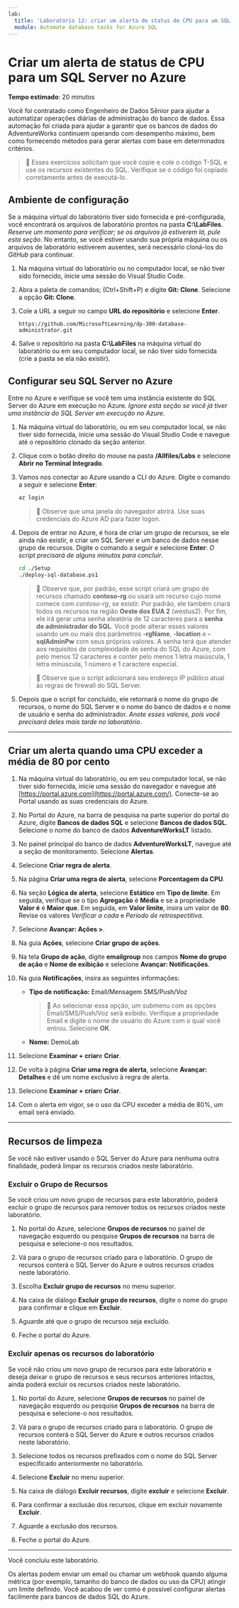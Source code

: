 ```yaml
---
lab:
  title: 'Laboratório 12: criar um alerta de status de CPU para um SQL Server'
  module: Automate database tasks for Azure SQL
---
```


# Criar um alerta de status de CPU para um SQL Server no Azure

**Tempo estimado**: 20 minutos

Você foi contratado como Engenheiro de Dados Sênior para ajudar a automatizar operações diárias de administração do banco de dados. Essa automação foi criada para ajudar a garantir que os bancos de dados do AdventureWorks continuem operando com desempenho máximo, bem como fornecendo métodos para gerar alertas com base em determinados critérios.

> &#128221; Esses exercícios solicitam que você copie e cole o código T-SQL e use os recursos existentes do SQL. Verifique se o código foi copiado corretamente antes de executá-lo.

## Ambiente de configuração

Se a máquina virtual do laboratório tiver sido fornecida e pré-configurada, você encontrará os arquivos de laboratório prontos na pasta **C:\LabFiles**. *Reserve um momento para verificar; se os arquivos já estiverem lá, pule esta seção*. No entanto, se você estiver usando sua própria máquina ou os arquivos de laboratório estiverem ausentes, será necessário cloná-los do *GitHub* para continuar.

1. Na máquina virtual do laboratório ou no computador local, se não tiver sido fornecido, inicie uma sessão do Visual Studio Code.

1. Abra a paleta de comandos; (Ctrl+Shift+P) e digite **Git: Clone**. Selecione a opção **Git: Clone**.

1. Cole a URL a seguir no campo **URL do repositório** e selecione **Enter**.

    ```url
    https://github.com/MicrosoftLearning/dp-300-database-administrator.git
    ```

1. Salve o repositório na pasta **C:\LabFiles** na máquina virtual do laboratório ou em seu computador local, se não tiver sido fornecida (crie a pasta se ela não existir).

## Configurar seu SQL Server no Azure

Entre no Azure e verifique se você tem uma instância existente do SQL Server do Azure em execução no Azure. *Ignore esta seção se você já tiver uma instância do SQL Server em execução no Azure*.

1. Na máquina virtual do laboratório, ou em seu computador local, se não tiver sido fornecida, inicie uma sessão do Visual Studio Code e navegue até o repositório clonado da seção anterior.

1. Clique com o botão direito do mouse na pasta **/Allfiles/Labs** e selecione **Abrir no Terminal Integrado**.

1. Vamos nos conectar ao Azure usando a CLI do Azure. Digite o comando a seguir e selecione **Enter**:

    ```bash
    az login
    ```

    > &#128221; Observe que uma janela do navegador abrirá. Use suas credenciais do Azure AD para fazer logon.

1. Depois de entrar no Azure, é hora de criar um grupo de recursos, se ele ainda não existir, e criar um SQL Server e um banco de dados nesse grupo de recursos. Digite o comando a seguir e selecione **Enter**: *O script precisará de alguns minutos para concluir*.

    ```bash
    cd ./Setup
    ./deploy-sql-database.ps1
    ```

    > &#128221; Observe que, por padrão, esse script criará um grupo de recursos chamado **contoso-rg** ou usará um recurso cujo nome comece com *contoso-rg*, se existir. Por padrão, ele também criará todos os recursos na região **Oeste dos EUA 2** (westus2). Por fim, ele irá gerar uma senha aleatória de 12 caracteres para a **senha de administrador do SQL**. Você pode alterar esses valores usando um ou mais dos parâmetros **-rgName**, **-location** e **-sqlAdminPw** com seus próprios valores. A senha terá que atender aos requisitos de complexidade de senha do SQL do Azure, com pelo menos 12 caracteres e conter pelo menos 1 letra maiúscula, 1 letra minúscula, 1 número e 1 caractere especial.

    > &#128221; Observe que o script adicionará seu endereço IP público atual às regras de firewall do SQL Server.

1. Depois que o script for concluído, ele retornará o nome do grupo de recursos, o nome do SQL Server e o nome do banco de dados e o nome de usuário e senha do administrador. *Anote esses valores, pois você precisará deles mais tarde no laboratório*.

---

## Criar um alerta quando uma CPU exceder a média de 80 por cento

1. Na máquina virtual do laboratório, ou em seu computador local, se não tiver sido fornecida, inicie uma sessão do navegador e navegue até [https://portal.azure.com](https://portal.azure.com/). Conecte-se ao Portal usando as suas credenciais do Azure.

1. No Portal do Azure, na barra de pesquisa na parte superior do portal do Azure, digite **Bancos de dados SQL** e selecione **Bancos de dados SQL**. Selecione o nome do banco de dados **AdventureWorksLT** listado.

1. No painel principal do banco de dados **AdventureWorksLT**, navegue até a seção de monitoramento. Selecione **Alertas**.

1. Selecione **Criar regra de alerta**.

1. Na página **Criar uma regra de alerta**, selecione **Porcentagem da CPU**.

1. Na seção **Lógica de alerta**, selecione **Estático** em **Tipo de limite**. Em seguida, verifique se o tipo **Agregação** é **Média** e se a propriedade **Valor é** é **Maior que**. Em seguida, em **Valor limite**, insira um valor de **80**. Revise os valores *Verificar a cada* e *Período de retrospectitiva*.

1. Selecione **Avançar: Ações >**.

1. Na guia **Ações**, selecione **Criar grupo de ações**.

1. Na tela **Grupo de ação**, digite **emailgroup** nos campos **Nome do grupo de ação** e **Nome de exibição** e selecione **Avançar: Notificações**.

1. Na guia **Notificações**, insira as seguintes informações:

    - **Tipo de notificação:** Email/Mensagem SMS/Push/Voz

        > &#128221;  Ao selecionar essa opção, um submenu com as opções Email/SMS/Push/Voz será exibido. Verifique a propriedade Email e digite o nome de usuário do Azure com o qual você entrou. Selecione **OK**.

    - **Nome:** DemoLab

1. Selecione **Examinar + criar**e **Criar**.

1. De volta à página **Criar uma regra de alerta**, selecione **Avançar: Detalhes** e dê um nome exclusivo à regra de alerta.

1. Selecione **Examinar + criar**e **Criar**.

1. Com o alerta em vigor, se o uso da CPU exceder a média de 80%, um email será enviado.

---

## Recursos de limpeza

Se você não estiver usando o SQL Server do Azure para nenhuma outra finalidade, poderá limpar os recursos criados neste laboratório.

### Excluir o Grupo de Recursos

Se você criou um novo grupo de recursos para este laboratório, poderá excluir o grupo de recursos para remover todos os recursos criados neste laboratório.

1. No portal do Azure, selecione **Grupos de recursos** no painel de navegação esquerdo ou pesquise **Grupos de recursos** na barra de pesquisa e selecione-o nos resultados.

1. Vá para o grupo de recursos criado para o laboratório. O grupo de recursos conterá o SQL Server do Azure e outros recursos criados neste laboratório.

1. Escolha **Excluir grupo de recursos** no menu superior.

1. Na caixa de diálogo **Excluir grupo de recursos**, digite o nome do grupo para confirmar e clique em **Excluir**.

1. Aguarde até que o grupo de recursos seja excluído.

1. Feche o portal do Azure.

### Excluir apenas os recursos do laboratório

Se você não criou um novo grupo de recursos para este laboratório e deseja deixar o grupo de recursos e seus recursos anteriores intactos, ainda poderá excluir os recursos criados neste laboratório.

1. No portal do Azure, selecione **Grupos de recursos** no painel de navegação esquerdo ou pesquise **Grupos de recursos** na barra de pesquisa e selecione-o nos resultados.

1. Vá para o grupo de recursos criado para o laboratório. O grupo de recursos conterá o SQL Server do Azure e outros recursos criados neste laboratório.

1. Selecione todos os recursos prefixados com o nome do SQL Server especificado anteriormente no laboratório.

1. Selecione **Excluir** no menu superior.

1. Na caixa de diálogo **Excluir recursos**, digite **excluir** e selecione **Excluir**.

1. Para confirmar a exclusão dos recursos, clique em excluir novamente **Excluir**.

1. Aguarde a exclusão dos recursos.

1. Feche o portal do Azure.

---

Você concluiu este laboratório.

Os alertas podem enviar um email ou chamar um webhook quando alguma métrica (por exemplo, tamanho do banco de dados ou uso da CPU) atingir um limite definido. Você acabou de ver como é possível configurar alertas facilmente para bancos de dados SQL do Azure.
